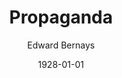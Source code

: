 ---
layout: writing
title: Propaganda
date: 1928-01-01
categories: ['Society']
author: ['Edward Bernays']
excerpt: Propaganda is not a science in the laboratory sense, but it is no longer entirely the empirical affair that it was before the advent of the study of mass psychology. It is now scientific in the sense that it seeks to base its operations upon definite knowledge drawn from direct observation of the group mind, and upon the application of principles which have been demonstrated to be consistent and relatively constant. There are invisible rulers who control the destinies of millions. It is not generally realized to what extent the words and actions of our most influential public men are dictated by shrewd persons operating behind the scenes.
external_url: http://www.historyisaweapon.org/defcon1/bernprop.html
---